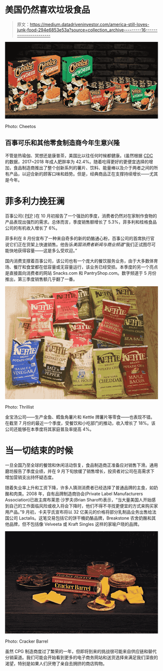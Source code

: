 # 美国仍然喜欢垃圾食品

> 原文：<https://medium.datadriveninvestor.com/america-still-loves-junk-food-294e6853e53a?source=collection_archive---------16----------------------->

![](img/72289b4fdcc1120b0d2144d8325e6324.png)

Photo: Cheetos

## 百事可乐和其他零食制造商今年生意兴隆

不管是热瑜伽、冥想还是康普茶，美国比以往任何时候都健康。(虽然根据 [CDC](https://www.cdc.gov/obesity/data/adult.html) 的数据，2017~2018 年成人肥胖率为 42.4%。随着吃得更好的更便宜选择的增加，食品制造商推出了整个创新系列的薯片、饮料、能量棒以及介于两者之间的所有产品，以迎合新的顾客口味和趋势。但是，经典商品正在支撑持续增长——尤其是今年。

# 菲多利力挽狂澜

百事公司( [PEP](https://finance.yahoo.com/quote/PEP?p=PEP&.tsrc=fin-srch) )在 10 月初报告了一个强劲的季度，消费者仍然对在家制作食物的产品表现出强烈的需求。总体而言，季度销售额增长了 5.3%，菲多利和桂格食品公司的有机收入增长了 6%。

菲多利在 8 月份宣布了一种来自奇多的新的奶酪通心粉，百事公司的首席执行官说它们正在货架上快速销售。他告诉*美国消费者新闻与商业频道*“我们正试图尽可能快地获得容量——这是多么受欢迎。”

国内消费支撑着百事公司，该公司也有一个庞大的餐饮服务业务，由于大多数体育场、餐厅和食堂都在低容量或无容量运行，该业务已经受损。本季度的另一个亮点是直接面向消费者的网站 Snacks.com 和 PantryShop.com。数字频道于 5 月份推出，第三季度销售额几乎翻了一番。

![](img/d57b6c0dfeb3335de06229e133ee41ee.png)

Photo: Thrillist

金宝汤公司——生产金鱼、鳕鱼角薯片和 Kettle 牌薯片等零食——也表现不错。在截至 7 月份的最近一个季度，受餐饮和小吃部门的推动，收入增长了 18%。该公司还能够在本季度将其家庭普及率提高 4%。

# 当一切结束的时候

一旦全国乃至全球的餐馆和休闲活动恢复，食品制造商正准备应对销售下滑。通用磨坊报告了季度业绩，并在 9 月下旬放缓了销售增长，投资者对公司在高需求下增加营销支出持怀疑态度。

随着失业率上升和工资下降，许多人猜测消费者已经选择了普通品牌的主食，如奶酪和肉类。2008 年，自有品牌制造商协会(Private Label Manufacturers Association)已故主席布莱恩·沙罗夫(Brian Sharoff)表示，“当大量美国人开始感到自己的工作面临风险或收入将会下降时，他们不得不寻找更便宜的方式来购买家用产品。”9 月初，卡夫亨氏宣布将以 32 亿美元的价格将部分乳制品业务出售给法国公司 Lactalis。这笔交易包括它的饼干桶奶酪品牌，Breakstone 农舍奶酪和其他品牌，但不包括像 Velveeta 或 Kraft Singles 这样的家喻户晓的品牌。

![](img/e9f3b90bd1e349ab11b9bd31484bc50a.png)

Photo: Cracker Barrel

虽然 CPG 制造商度过了繁荣的一年，但即将到来的挑战很可能来自供应链和替代分销渠道。我们可能会开始看到更多的电子商务网站和送货选择来满足我们深夜的渴望，特别是如果人们厌倦了亲自去拥挤的商店购物。